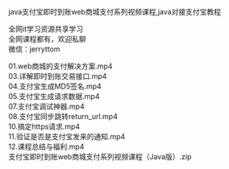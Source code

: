 java支付宝即时到账web商城支付系列视频课程,java对接支付宝教程

全网it学习资源共享学习<br>全网课程都有，欢迎私聊<br>微信：jerryttom<br>

01.web商城的支付解决方案.mp4<br> 03.详解即时到账交易接口.mp4<br> 04.支付宝生成MD5签名.mp4<br> 05.支付宝生成请求数据.mp4<br> 07.支付宝调试神器.mp4<br> 08.支付宝同步跳转return_url.mp4<br> 10.搞定https请求.mp4<br> 11.验证是否是支付宝发来的通知.mp4<br> 12.课程总结与福利.mp4<br> 支付宝即时到账web商城支付系列视频课程（Java版）.zip<span style="font-family: &amp;quot;">&nbsp; &nbsp;&nbsp;&nbsp;</span>
